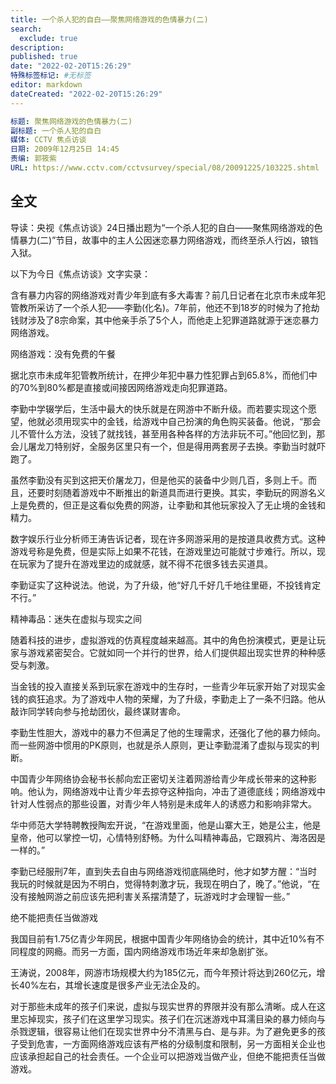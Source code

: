 ```yaml
---
title: 一个杀人犯的自白——聚焦网络游戏的色情暴力(二)
search:
  exclude: true
description:
published: true
date: "2022-02-20T15:26:29"
特殊标签标记: #无标签
editor: markdown
dateCreated: "2022-02-20T15:26:29"
---
```


```YAML
标题: 聚焦网络游戏的色情暴力(二)
副标题: 一个杀人犯的自白
媒体: CCTV 焦点访谈
日期: 2009年12月25日 14:45
责编: 郭筱紫
URL: https://www.cctv.com/cctvsurvey/special/08/20091225/103225.shtml
```

## 全文

导读：央视《焦点访谈》24日播出题为“一个杀人犯的自白——聚焦网络游戏的色情暴力(二)”节目，故事中的主人公因迷恋暴力网络游戏，而终至杀人行凶，锒铛入狱。

以下为今日《焦点访谈》文字实录：

含有暴力内容的网络游戏对青少年到底有多大毒害？前几日记者在北京市未成年犯管教所采访了一个杀人犯——李勤(化名)。7年前，他还不到18岁的时候为了抢劫钱财涉及了8宗命案，其中他亲手杀了5个人，而他走上犯罪道路就源于迷恋暴力网络游戏。

网络游戏：没有免费的午餐

据北京市未成年犯管教所统计，在押少年犯中暴力性犯罪占到65.8%，而他们中的70%到80%都是直接或间接因网络游戏走向犯罪道路。

李勤中学辍学后，生活中最大的快乐就是在网游中不断升级。而若要实现这个愿望，他就必须用现实中的金钱，给游戏中自己扮演的角色购买装备。他说，“那会儿不管什么方法，没钱了就找钱，甚至用各种各样的方法非玩不可。”他回忆到，那会儿屠龙刀特别好，全服务区里只有一个，但是得用两套房子去换。李勤当时就吓跑了。

虽然李勤没有买到这把天价屠龙刀，但是他买的装备中少则几百，多则上千。而且，还要时刻随着游戏中不断推出的新道具而进行更换。其实，李勤玩的网游名义上是免费的，但正是这看似免费的网游，让李勤和其他玩家投入了无止境的金钱和精力。

数字娱乐行业分析师王涛告诉记者，现在许多网游采用的是按道具收费方式。这种游戏号称是免费，但是实际上如果不花钱，在游戏里边可能就寸步难行。所以，现在玩家为了提升在游戏里边的成就感，就不得不花很多钱去买道具。

李勤证实了这种说法。他说，为了升级，他“好几千好几千地往里砸，不投钱肯定不行。”

精神毒品：迷失在虚拟与现实之间

随着科技的进步，虚拟游戏的仿真程度越来越高。其中的角色扮演模式，更是让玩家与游戏紧密契合。它就如同一个并行的世界，给人们提供超出现实世界的种种感受与刺激。

当金钱的投入直接关系到玩家在游戏中的生存时，一些青少年玩家开始了对现实金钱的疯狂追求。为了游戏中人物的荣耀，为了升级，李勤走上了一条不归路。他从敲诈同学转向参与抢劫团伙，最终谋财害命。

李勤生性胆大，游戏中的暴力不但满足了他的生理需求，还强化了他的暴力倾向。而一些网游中惯用的PK原则，也就是杀人原则，更让李勤混淆了虚拟与现实的判断。

中国青少年网络协会秘书长郝向宏正密切关注着网游给青少年成长带来的这种影响。他认为，网络游戏中让青少年去掠夺这种指向，冲击了道德底线；网络游戏中针对人性弱点的那些设置，对青少年人特别是未成年人的诱惑力和影响非常大。

华中师范大学特聘教授陶宏开说，“在游戏里面，他是山寨大王，她是公主，他是皇帝，他可以掌控一切，心情特别舒畅。为什么叫精神毒品，它跟鸦片、海洛因是一样的。”

李勤已经服刑7年，直到失去自由与网络游戏彻底隔绝时，他才如梦方醒：“当时我玩的时候就是因为不明白，觉得特刺激才玩，我现在明白了，晚了。”他说，“在没有接触网游之前应该先把利害关系摆清楚了，玩游戏时才会理智一些。”

绝不能把责任当做游戏

我国目前有1.75亿青少年网民，根据中国青少年网络协会的统计，其中近10%有不同程度的网瘾。而另一方面，国内网络游戏市场近年来却急剧扩张。

王涛说，2008年，网游市场规模大约为185亿元，而今年预计将达到260亿元，增长40%左右，其增长速度是很多产业无法企及的。

对于那些未成年的孩子们来说，虚拟与现实世界的界限并没有那么清晰。成人在这里忘掉现实，孩子们在这里学习现实。孩子们在沉迷游戏中耳濡目染的暴力倾向与杀戮逻辑，很容易让他们在现实世界中分不清黑与白、是与非。为了避免更多的孩子受到危害，一方面网络游戏应该有严格的分级制度和限制，另一方面相关企业也应该承担起自己的社会责任。一个企业可以把游戏当做产业，但绝不能把责任当做游戏。
